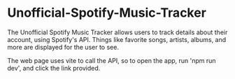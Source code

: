 # Unofficial-Spotify-Music-Tracker

The Unofficial Spotify Music Tracker allows users to track details about their account, using Spotify's API.
Things like favorite songs, artists, albums, and more are displayed for the user to see.

The web page uses vite to call the API, so to open the app, run 'npm run dev', and click the link provided.
